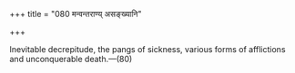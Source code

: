 +++
title = "080 मन्वन्तराण्य् असङ्ख्यानि"

+++


Inevitable decrepitude, the pangs of sickness, various forms of afflictions and unconquerable death.—(80) 